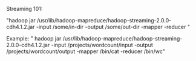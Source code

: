 Streaming 101:

   "hadoop jar /usr/lib/hadoop-mapreduce/hadoop-streaming-2.0.0-cdh4.1.2.jar -input /some/in-dir -output /some/out-dir -mapper <some-cmd> -reducer <some-cmd>"

Example: " hadoop jar /usr/lib/hadoop-mapreduce/hadoop-streaming-2.0.0-cdh4.1.2.jar -input /projects/wordcount/input -output /projects/wordcount/output -mapper /bin/cat -reducer /bin/wc"
